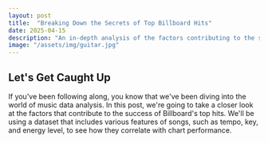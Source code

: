 ```yaml
---
layout: post
title:  "Breaking Down the Secrets of Top Billboard Hits"
date: 2025-04-15
description: "An in-depth analysis of the factors contributing to the success of Billboard's top hits."
image: "/assets/img/guitar.jpg"
---
```


## Let's Get Caught Up

If you've been following along, you know that we've been diving into the world of music data analysis. In this post, we're going to take a closer look at the factors that contribute to the success of Billboard's top hits. We'll be using a dataset that includes various features of songs, such as tempo, key, and energy level, to see how they correlate with chart performance.

